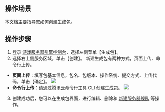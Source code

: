 ## 操作场景
本文档主要指导您如何创建生成包。

## 操作步骤

1. 登录 [游戏服务器引擎控制台](https://console.cloud.tencent.com/gse/asset)，选择左侧菜单【生成包】。
2. 选择右上侧服务区域，单击【创建】。
新建生成包有两种方式，页面上传、命令行上传。
 - **页面上传**：填写包基本信息，包名、包版本、操作系统、提交方式、上传代码，单击【确定】。
![](https://main.qcloudimg.com/raw/b68c004023dd5cd68a2c5722c1be8691.jpg)
 - **命令行上传**：请通过腾讯云命令行工具 CLI 创建生成包。
![](https://main.qcloudimg.com/raw/7362df9d88c1064e06ce094bdabf883f.jpg)
3. 创建成功后，您可以在生成包界面，进行编辑、删除和 [新建服务器舰队](https://cloud.tencent.com/document/product/1165/41028) 等操作。
